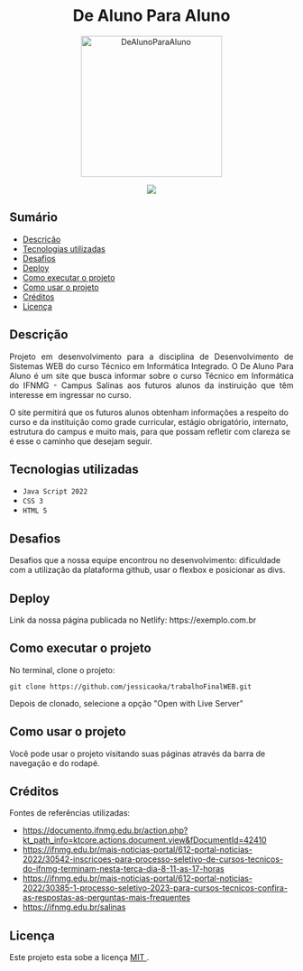 <h1 align="center"> De Aluno Para Aluno </h1>

<p align="center">
  <img width="250" height="250" alt="DeAlunoParaAluno" src="https://user-images.githubusercontent.com/108373863/225622400-fc05f787-526b-4fe2-94d1-dddd0f3e8827.png">
</p>

<p align="center">
<img src="http://img.shields.io/static/v1?label=STATUS&message=EM%20DESENVOLVIMENTO&color=GREEN&style=for-the-badge"/>
</p>

## Sumário

* [Descrição](#descrição)
* [Tecnologias utilizadas](#tecnologias-utilizadas)
* [Desafios](#desafios)
* [Deploy](#deploy)
* [Como executar o projeto](#como-executar-o-projeto)
* [Como usar o projeto](#como-usar-o-projeto)
* [Créditos](#créditos)
* [Licença](#licença)
    
## Descrição
    
<p align="justify"> Projeto em desenvolvimento para a disciplina de Desenvolvimento de Sistemas WEB do curso Técnico em Informática Integrado. O De Aluno Para Aluno é um site que busca informar sobre o curso Técnico em Informática do IFNMG - Campus Salinas aos futuros alunos da instiruição que têm interesse em ingressar no curso.</p>

<p> O site permitirá que os futuros alunos obtenham informações a respeito do curso e da instituição como grade curricular, estágio obrigatório, internato, estrutura do campus e muito mais, para que possam refletir com clareza se é esse o caminho que desejam seguir. </p>

## Tecnologias utilizadas

- ``Java Script 2022``
- ``CSS 3``
- ``HTML 5``

## Desafios

<p> Desafios que a nossa equipe encontrou no desenvolvimento: dificuldade com a utilização da plataforma github, usar o flexbox e posicionar as divs. </p>

## Deploy

<p> Link da nossa página publicada no Netlify: https://exemplo.com.br </p>

## Como executar o projeto

<p> No terminal, clone o projeto: </p>

```
git clone https://github.com/jessicaoka/trabalhoFinalWEB.git
```

<p> Depois de clonado, selecione a opção "Open with Live Server" </p>

## Como usar o projeto

<p> Você pode usar o projeto visitando suas páginas através da barra de navegação e do rodapé. </p>

## Créditos

<p> Fontes de referências utilizadas:  </p>

* https://documento.ifnmg.edu.br/action.php?kt_path_info=ktcore.actions.document.view&fDocumentId=42410
* https://ifnmg.edu.br/mais-noticias-portal/612-portal-noticias-2022/30542-inscricoes-para-processo-seletivo-de-cursos-tecnicos-do-ifnmg-terminam-nesta-terca-dia-8-11-as-17-horas
* https://ifnmg.edu.br/mais-noticias-portal/612-portal-noticias-2022/30385-1-processo-seletivo-2023-para-cursos-tecnicos-confira-as-respostas-as-perguntas-mais-frequentes
* https://ifnmg.edu.br/salinas

## Licença

Este projeto esta sobe a licença [ MIT ](/LICENÇA).
